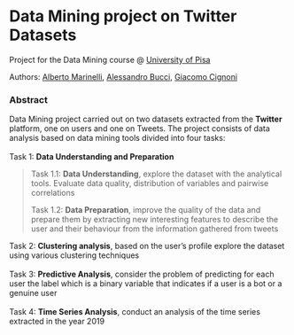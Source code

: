 # Data Mining project on Twitter Datasets

Project for the Data Mining course @ [University of Pisa](https://www.unipi.it/index.php/english)

Authors: [Alberto Marinelli](https://github.com/AlbertoMarinelli), [Alessandro Bucci](https://github.com/Ginko2355), [Giacomo Cignoni](https://github.com/giacomo-cgn)


### Abstract
Data Mining project carried out on two datasets extracted from the <b>Twitter</b> platform, one on users and one on Tweets. The project consists of data analysis based on data mining tools divided into four tasks:
<br /><br />
Task 1: <b>Data Understanding and Preparation</b>
> Task 1.1: <b>Data Understanding</b>, explore the dataset with the analytical tools. Evaluate data quality, distribution of variables and pairwise correlations
> 
> Task 1.2: <b>Data Preparation</b>, improve the quality of the data and prepare them by extracting new interesting features to describe the user and their behaviour from the information gathered from tweets

Task 2: <b>Clustering analysis</b>, based on the user’s profile explore the dataset using various clustering techniques
<br /><br />
Task 3: <b>Predictive Analysis</b>, consider the problem of predicting for each user the label which is a binary variable that indicates if a user is a bot or a genuine user
<br /><br />
Task 4: <b>Time Series Analysis</b>, conduct an analysis of the time series extracted in the year 2019
